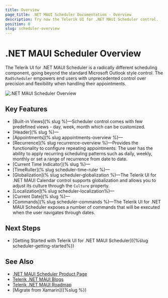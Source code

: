 ```yaml
---
title: Overview
page_title: .NET MAUI Scheduler Documentation - Overview
description: Try now the Telerik UI for .NET MAUI Scheduler control.
position: 0
slug: scheduler-overview
---
```


# .NET MAUI Scheduler Overview

The Telerik UI for .NET MAUI Scheduler is a radically different scheduling component, going beyond the standard Microsoft Outlook style control. The `RadScheduler` empowers end users
with unprecedented control over precision and flexibility when handling their
appointments.

![.NET MAUI Scheduler Overview](images/)

## Key Features

* [Built-in Views](% slug %)&mdash;Scheduler control comes with few predefined views - day, week, month which can be customized.
* [Header](% slug  %)&mdash;
* [Appointments](% slug appointments-overview %)&mdash;
* [Recurrence](% slug recurrence-overview %)&mdash;Provides the functionality to configure repeating appointments. The user has the ability to apply recurring scheduling patterns such as daily, weekly, monthly or set a range of recurrence from date to date.
* [Current Time Indicator](% slug %)&mdash;
* [TimeRuller](% slug scheduler-time-ruler %)&mdash;
* [Globalization](% slug scheduler-globalization %)&mdash;The Telerik UI for .NET MAUI Calendar control supports globalization and allows you to adjust its culture through the `Culture` property.
* [Localization](% slug scheduler-localization%)&mdash;
* [Current Date](% slug %)&mdash;
* [Commands](% slug scheduler-commands %)&mdash;The Telerik UI for .NET MAUI Scheduler exposes a number of commands that will be executed when the user navigates through dates.

## Next Steps

- [Getting Started with Telerik UI for .NET MAUI Scheduler]({%slug scheduler-getting-started%})

## See Also

- [.NET MAUI Scheduler Product Page]()
- [Telerik .NET MAUI Blogs](https://www.telerik.com/forums/maui?tagId=2058)
- [Telerik .NET MAUI Roadmap](https://www.telerik.com/support/whats-new/maui-ui/roadmap)
- [Migrate from Xamarin]({%slug %})